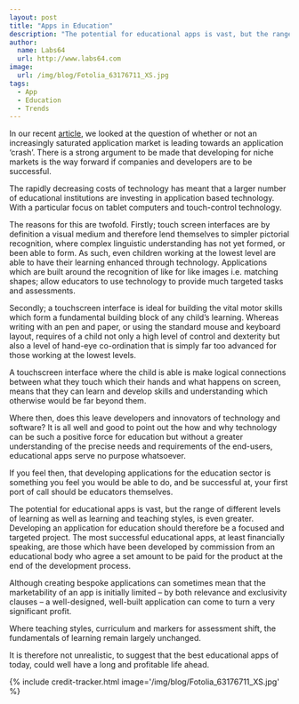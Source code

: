 ```yaml
---
layout: post
title: "Apps in Education"
description: "The potential for educational apps is vast, but the range of different levels of learning as well as learning and teaching styles, is even greater"
author:
  name: Labs64
  url: http://www.labs64.com
image:
  url: /img/blog/Fotolia_63176711_XS.jpg
tags:
  - App
  - Education
  - Trends
---
```


In our recent [article](/blog/2014/05/19/is-there-an-application-crash-looming/), we looked at the question of whether or not an increasingly saturated application market is leading towards an application &#8216;crash&#8217;. There is a strong argument to be made that developing for niche markets is the way forward if companies and developers are to be successful.

The rapidly decreasing costs of technology has meant that a larger number of educational institutions are investing in application based technology. With a particular focus on tablet computers and touch-control technology.

The reasons for this are twofold. Firstly; touch screen interfaces are by definition a visual medium and therefore lend themselves to simpler pictorial recognition, where complex linguistic understanding has not yet formed, or been able to form. As such, even children working at the lowest level are able to have their learning enhanced through technology. Applications which are built around the recognition of like for like images i.e. matching shapes; allow educators to use technology to provide much targeted tasks and assessments.

Secondly; a touchscreen interface is ideal for building the vital motor skills which form a fundamental building block of any child&#8217;s learning. Whereas writing with an pen and paper, or using the standard mouse and keyboard layout, requires of a child not only a high level of control and dexterity but also a level of hand-eye co-ordination that is simply far too advanced for those working at the lowest levels.

A touchscreen interface where the child is able is make logical connections between what they touch which their hands and what happens on screen, means that they can learn and develop skills and understanding which otherwise would be far beyond them.

Where then, does this leave developers and innovators of technology and software? It is all well and good to point out the how and why technology can be such a positive force for education but without a greater understanding of the precise needs and requirements of the end-users, educational apps serve no purpose whatsoever.

If you feel then, that developing applications for the education sector is something you feel you would be able to do, and be successful at, your first port of call should be educators themselves.

The potential for educational apps is vast, but the range of different levels of learning as well as learning and teaching styles, is even greater. Developing an application for education should therefore be a focused and targeted project. The most successful educational apps, at least financially speaking, are those which have been developed by commission from an educational body who agree a set amount to be paid for the product at the end of the development process.

Although creating bespoke applications can sometimes mean that the marketability of an app is initially limited &#8211; by both relevance and exclusivity clauses &#8211; a well-designed, well-built application can come to turn a very significant profit.

Where teaching styles, curriculum and markers for assessment shift, the fundamentals of learning remain largely unchanged.

It is therefore not unrealistic, to suggest that the best educational apps of today, could well have a long and profitable life ahead.

{% include credit-tracker.html image='/img/blog/Fotolia_63176711_XS.jpg' %}
